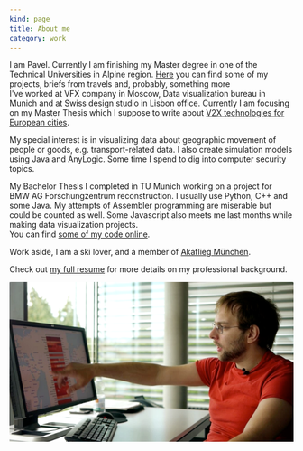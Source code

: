 ```yaml
---
kind: page
title: About me 
category: work
---
```

I am Pavel. Currently I am finishing my Master degree in one of the Technical Universities in Alpine region.
<a href="/">Here</a> you can find some of my projects, briefs from travels and, probably, something more  
I've worked at VFX company in Moscow, Data visualization bureau in Munich and at Swiss design studio in Lisbon office. Currently I am focusing on my Master Thesis which I suppose to write about <a href="https://en.wikipedia.org/wiki/Vehicle-to-everything" target="_blank" rel="noopener">V2X technologies for European cities</a>. 

My special interest is in visualizing data about 
geographic movement of people or goods, e.g. transport-related data. I also create simulation models using Java and AnyLogic. Some time I spend to dig into computer security topics.

My Bachelor Thesis I completed in TU Munich working on a project for BMW AG Forschungzentrum reconstruction.
I usually use Python, C++ and some Java. My attempts of Assembler programming are miserable but could be counted as well. Some Javascript also meets me last months while making data visualization projects.
<br>
You can find [some of my code online](https://github.com/FTi130). 

Work aside, I am a ski lover, and a member of <a href="https://www.akaflieg.vo.tum.de/de/" target="_blank" rel="noopener">Akaflieg München</a>.

Check out <a href="/resume/">my full resume</a> for more 
details on my professional background.


![](flowstrates-video-still.png)
